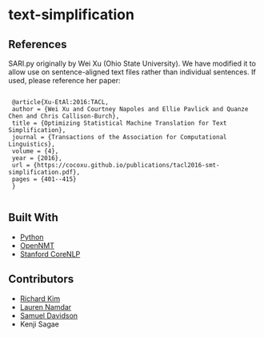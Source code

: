 # text-simplification

## References
SARI.py originally by Wei Xu (Ohio State University).  We have modified it to allow use on sentence-aligned text files rather than individual sentences.  If used, please reference her paper: 
<pre><code>
 @article{Xu-EtAl:2016:TACL,
 author = {Wei Xu and Courtney Napoles and Ellie Pavlick and Quanze Chen and Chris Callison-Burch},
 title = {Optimizing Statistical Machine Translation for Text Simplification},
 journal = {Transactions of the Association for Computational Linguistics},
 volume = {4},
 year = {2016},
 url = {https://cocoxu.github.io/publications/tacl2016-smt-simplification.pdf},
 pages = {401--415}
 }
 </code></pre>
 
## Built With
* [Python](https://www.python.org/)
* [OpenNMT](http://opennmt.net/)
* [Stanford CoreNLP](https://stanfordnlp.github.io/CoreNLP/) 

## Contributors
* [Richard Kim](https://github.com/khgkim)
* [Lauren Namdar](https://github.com/lnamdar)
* [Samuel Davidson](https://github.com/ssdavidson)
* Kenji Sagae

